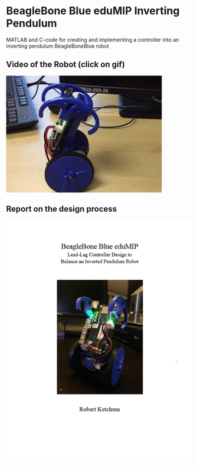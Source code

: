 # BeagleBone Blue eduMIP Inverting Pendulum

MATLAB and C-code for creating and implementing a controller into an inverting pendulum BeagleBoneBlue robot

## Video of the Robot (click on gif)
[![balancing gif](./images/balancing.gif)](https://www.youtube.com/watch?v=53ShETFpYco)

## Report on the design process
[![Report title page](./images/report_title_page.jpg)](https://drive.google.com/file/d/1eoSKhXbQDSWEg0V5BIO5BcQvESzRrtVn/view?usp=sharing)
